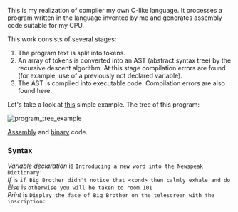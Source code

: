 This is my realization of compiler my own C-like language. It processes a program written in the language invented by me and generates assembly code suitable for my CPU.

This work consists of several stages:
1. The program text is split into tokens.
2. An array of tokens is converted into an AST (abstract syntax tree) by the recursive descent algorithm. At this stage compilation errors are found (for example, use of a previously not declared variable).
3. The AST is compiled into executable code. Compilation errors are also found here.

Let's take a look at [this](https://github.com/x-ENIAC/MIPT_projects_1_sem/blob/master/Language/example/program.txtg) simple example. The tree of this program:

![program_tree_example](https://github.com/x-ENIAC/MIPT_projects_1_sem/blob/master/Language/example/tree.png)

[Assembly](https://github.com/owl1234/MIPT_projects_1_sem/blob/master/Language/pictures/asm_example.png) and [binary](https://github.com/owl1234/MIPT_projects_1_sem/blob/master/Language/pictures/binary_example.png) code.

### Syntax
*Variable declaration* is `Introducing a new word into the Newspeak Dictionary:`     </br>
*If* is `if Big Brother didn't notice that <cond> then calmly exhale and do`         </br>
*Else* is `otherwise you will be taken to room 101`                                  </br>
*Print* is `Display the face of Big Brother on the telescreen with the inscription:` </br>
